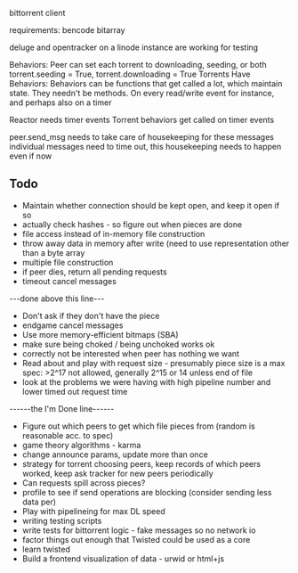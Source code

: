 bittorrent client

requirements:
bencode
bitarray

deluge and opentracker on a linode instance are working for testing

Behaviors:
Peer can set each torrent to downloading, seeding, or both
torrent.seeding = True, torrent.downloading = True
Torrents Have Behaviors:
Behaviors can be functions that get called a lot, which
maintain state. They needn't be methods. On every read/write event
for instance, and perhaps also on a timer

Reactor needs timer events
Torrent behaviors get called on timer events

peer.send_msg needs to take care of housekeeping for these messages
individual messages need to time out, this housekeeping needs to
happen even if now 

Todo
----

* Maintain whether connection should be kept open, and keep it open if so
* actually check hashes - so figure out when pieces are done
* file access instead of in-memory file construction
* throw away data in memory after write (need to use representation
    other than a byte array
* multiple file construction
* if peer dies, return all pending requests
* timeout cancel messages

---done above this line---

* Don't ask if they don't have the piece
* endgame cancel messages
* Use more memory-efficient bitmaps (SBA)
* make sure being choked / being unchoked works ok
* correctly not be interested when peer has nothing we want
* Read about and play with request size - presumably piece size is a max
    spec: >2^17 not allowed, generally 2^15 or 14 unless end of file
* look at the problems we were having with high pipeline number
    and lower timed out request time

------the I'm Done line------

* Figure out which peers to get which file pieces from
    (random is reasonable acc. to spec)
* game theory algorithms - karma
* change announce params, update more than once
* strategy for torrent choosing peers, keep records of which peers worked, keep
    ask tracker for new peers periodically
* Can requests spill across pieces?
* profile to see if send operations are blocking (consider sending less data per)
* Play with pipelineing for max DL speed
* writing testing scripts
* write tests for bittorrent logic - fake messages so no network io
* factor things out enough that Twisted could be used as a core
* learn twisted
* Build a frontend visualization of data - urwid or html+js

